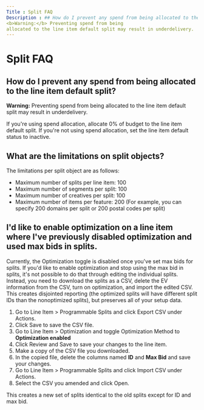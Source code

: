 ```yaml
---
Title : Split FAQ
Description : ## How do I prevent any spend from being allocated to the line item default split?
<b>Warning:</b> Preventing spend from being
allocated to the line item default split may result in underdelivery.
---
```



# Split FAQ





## How do I prevent any spend from being allocated to the line item default split?





<b>Warning:</b> Preventing spend from being
allocated to the line item default split may result in underdelivery.





If you're using spend allocation, allocate 0% of budget to the line item
default split. If you're not using spend allocation, set the line item
default status to inactive.





## What are the limitations on split objects?

The limitations per split object are as follows:



- Maximum number of splits per line item: 100
- Maximum number of segments per split: 100
- Maximum number of creatives per split: 100
- Maximum number of items per feature: 200 (For example, you can specify
  200 domains per split or 200 postal codes per split)







## I'd like to enable optimization on a line item where I've previously disabled optimization and used max bids in splits.

Currently, the Optimization toggle
is disabled once you've set max bids for splits. If you'd like to enable
optimization and stop using the max bid in splits, it's not possible to
do that through editing the individual splits. Instead, you need to
download the splits as a CSV, delete the EV information from the CSV,
turn on optimization, and import the edited CSV. This creates disjointed
reporting (the optimized splits will have different split IDs than the
nonoptimized splits), but preserves all of your setup data.



1.  Go to Line
    Item \> Programmable
    Splits and click Export
    CSV under Actions.
2.  Click Save to save the CSV file.
3.  Go to Line
    Item \> Optimization
    and toggle Optimization Method to
    **Optimization enabled**
4.  Click Review and Save to save your
    changes to the line item.
5.  Make a copy of the CSV file you downloaded.
6.  In the copied file, delete the columns named **ID** and **Max Bid**
    and save your changes.
7.  Go to Line
    Item \> Programmable
    Splits and click Import
    CSV under Actions.
8.  Select the CSV you amended and click
    Open.



This creates a new set of splits identical to the old splits except for
ID and max bid.






